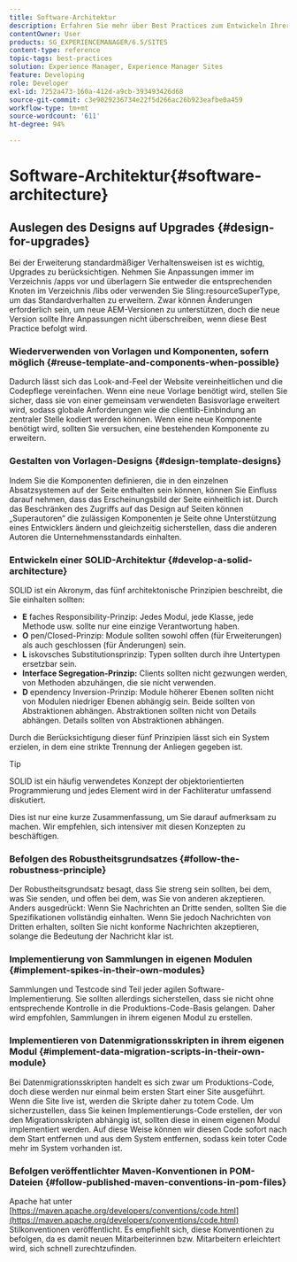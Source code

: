 ```yaml
---
title: Software-Architektur
description: Erfahren Sie mehr über Best Practices zum Entwickeln Ihrer Software für Adobe Experience Manager.
contentOwner: User
products: SG_EXPERIENCEMANAGER/6.5/SITES
content-type: reference
topic-tags: best-practices
solution: Experience Manager, Experience Manager Sites
feature: Developing
role: Developer
exl-id: 7252a473-160a-412d-a9cb-393493426d68
source-git-commit: c3e9029236734e22f5d266ac26b923eafbe0a459
workflow-type: tm+mt
source-wordcount: '611'
ht-degree: 94%

---
```


# Software-Architektur{#software-architecture}

## Auslegen des Designs auf Upgrades {#design-for-upgrades}

Bei der Erweiterung standardmäßiger Verhaltensweisen ist es wichtig, Upgrades zu berücksichtigen. Nehmen Sie Anpassungen immer im Verzeichnis /apps vor und überlagern Sie entweder die entsprechenden Knoten im Verzeichnis /libs oder verwenden Sie Sling:resourceSuperType, um das Standardverhalten zu erweitern. Zwar können Änderungen erforderlich sein, um neue AEM-Versionen zu unterstützen, doch die neue Version sollte Ihre Anpassungen nicht überschreiben, wenn diese Best Practice befolgt wird.

### Wiederverwenden von Vorlagen und Komponenten, sofern möglich {#reuse-template-and-components-when-possible}

Dadurch lässt sich das Look-and-Feel der Website vereinheitlichen und die Codepflege vereinfachen. Wenn eine neue Vorlage benötigt wird, stellen Sie sicher, dass sie von einer gemeinsam verwendeten Basisvorlage erweitert wird, sodass globale Anforderungen wie die clientlib-Einbindung an zentraler Stelle kodiert werden können. Wenn eine neue Komponente benötigt wird, sollten Sie versuchen, eine bestehenden Komponente zu erweitern.

### Gestalten von Vorlagen-Designs {#design-template-designs}

Indem Sie die Komponenten definieren, die in den einzelnen Absatzsystemen auf der Seite enthalten sein können, können Sie Einfluss darauf nehmen, dass das Erscheinungsbild der Seite einheitlich ist. Durch das Beschränken des Zugriffs auf das Design auf Seiten können „Superautoren“ die zulässigen Komponenten je Seite ohne Unterstützung eines Entwicklers ändern und gleichzeitig sicherstellen, dass die anderen Autoren die Unternehmensstandards einhalten.

### Entwickeln einer SOLID-Architektur {#develop-a-solid-architecture}

SOLID ist ein Akronym, das fünf architektonische Prinzipien beschreibt, die Sie einhalten sollten:

* **E** faches Responsibility-Prinzip: Jedes Modul, jede Klasse, jede Methode usw. sollte nur eine einzige Verantwortung haben.
* **O** pen/Closed-Prinzip: Module sollten sowohl offen (für Erweiterungen) als auch geschlossen (für Änderungen) sein.
* **L** iskovsches Substitutionsprinzip: Typen sollten durch ihre Untertypen ersetzbar sein.
* **Interface Segregation-Prinzip:** Clients sollten nicht gezwungen werden, von Methoden abzuhängen, die sie nicht verwenden.
* **D** ependency Inversion-Prinzip: Module höherer Ebenen sollten nicht von Modulen niedriger Ebenen abhängig sein. Beide sollten von Abstraktionen abhängen. Abstraktionen sollten nicht von Details abhängen. Details sollten von Abstraktionen abhängen.

Durch die Berücksichtigung dieser fünf Prinzipien lässt sich ein System erzielen, in dem eine strikte Trennung der Anliegen gegeben ist.

>[!TIP]
>
>SOLID ist ein häufig verwendetes Konzept der objektorientierten Programmierung und jedes Element wird in der Fachliteratur umfassend diskutiert.
>
>Dies ist nur eine kurze Zusammenfassung, um Sie darauf aufmerksam zu machen. Wir empfehlen, sich intensiver mit diesen Konzepten zu beschäftigen.

### Befolgen des Robustheitsgrundsatzes {#follow-the-robustness-principle}

Der Robustheitsgrundsatz besagt, dass Sie streng sein sollten, bei dem, was Sie senden, und offen bei dem, was Sie von anderen akzeptieren. Anders ausgedrückt: Wenn Sie Nachrichten an Dritte senden, sollten Sie die Spezifikationen vollständig einhalten. Wenn Sie jedoch Nachrichten von Dritten erhalten, sollten Sie nicht konforme Nachrichten akzeptieren, solange die Bedeutung der Nachricht klar ist.

### Implementierung von Sammlungen in eigenen Modulen {#implement-spikes-in-their-own-modules}

Sammlungen und Testcode sind Teil jeder agilen Software-Implementierung. Sie sollten allerdings sicherstellen, dass sie nicht ohne entsprechende Kontrolle in die Produktions-Code-Basis gelangen. Daher wird empfohlen, Sammlungen in ihrem eigenen Modul zu erstellen.

### Implementieren von Datenmigrationsskripten in ihrem eigenen Modul {#implement-data-migration-scripts-in-their-own-module}

Bei Datenmigrationsskripten handelt es sich zwar um Produktions-Code, doch diese werden nur einmal beim ersten Start einer Site ausgeführt. Wenn die Site live ist, werden die Skripte daher zu totem Code. Um sicherzustellen, dass Sie keinen Implementierungs-Code erstellen, der von den Migrationsskripten abhängig ist, sollten diese in einem eigenen Modul implementiert werden. Auf diese Weise können wir diesen Code sofort nach dem Start entfernen und aus dem System entfernen, sodass kein toter Code mehr im System vorhanden ist.

### Befolgen veröffentlichter Maven-Konventionen in POM-Dateien {#follow-published-maven-conventions-in-pom-files}

Apache hat unter [https://maven.apache.org/developers/conventions/code.html](https://maven.apache.org/developers/conventions/code.html) Stilkonventionen veröffentlicht. Es empfiehlt sich, diese Konventionen zu befolgen, da es damit neuen Mitarbeiterinnen bzw. Mitarbeitern erleichtert wird, sich schnell zurechtzufinden.
